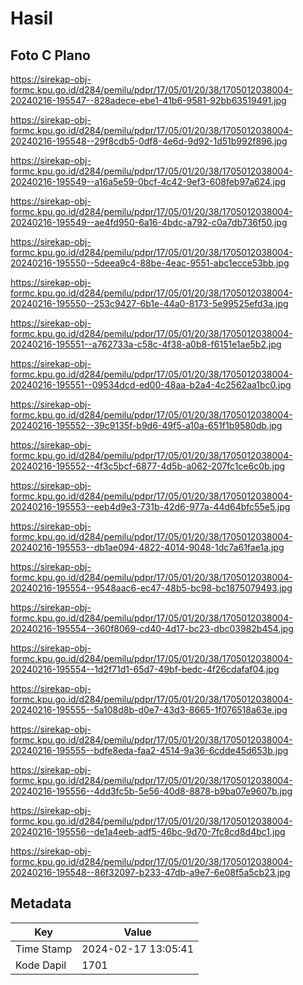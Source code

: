 # Hasil

## Foto C Plano

https://sirekap-obj-formc.kpu.go.id/d284/pemilu/pdpr/17/05/01/20/38/1705012038004-20240216-195547--828adece-ebe1-41b6-9581-92bb63519491.jpg

https://sirekap-obj-formc.kpu.go.id/d284/pemilu/pdpr/17/05/01/20/38/1705012038004-20240216-195548--29f8cdb5-0df8-4e6d-9d92-1d51b992f896.jpg

https://sirekap-obj-formc.kpu.go.id/d284/pemilu/pdpr/17/05/01/20/38/1705012038004-20240216-195549--a16a5e59-0bcf-4c42-9ef3-608feb97a624.jpg

https://sirekap-obj-formc.kpu.go.id/d284/pemilu/pdpr/17/05/01/20/38/1705012038004-20240216-195549--ae4fd950-6a16-4bdc-a792-c0a7db736f50.jpg

https://sirekap-obj-formc.kpu.go.id/d284/pemilu/pdpr/17/05/01/20/38/1705012038004-20240216-195550--5deea9c4-88be-4eac-9551-abc1ecce53bb.jpg

https://sirekap-obj-formc.kpu.go.id/d284/pemilu/pdpr/17/05/01/20/38/1705012038004-20240216-195550--253c9427-6b1e-44a0-8173-5e99525efd3a.jpg

https://sirekap-obj-formc.kpu.go.id/d284/pemilu/pdpr/17/05/01/20/38/1705012038004-20240216-195551--a762733a-c58c-4f38-a0b8-f6151e1ae5b2.jpg

https://sirekap-obj-formc.kpu.go.id/d284/pemilu/pdpr/17/05/01/20/38/1705012038004-20240216-195551--09534dcd-ed00-48aa-b2a4-4c2562aa1bc0.jpg

https://sirekap-obj-formc.kpu.go.id/d284/pemilu/pdpr/17/05/01/20/38/1705012038004-20240216-195552--39c9135f-b9d6-49f5-a10a-651f1b9580db.jpg

https://sirekap-obj-formc.kpu.go.id/d284/pemilu/pdpr/17/05/01/20/38/1705012038004-20240216-195552--4f3c5bcf-6877-4d5b-a062-207fc1ce6c0b.jpg

https://sirekap-obj-formc.kpu.go.id/d284/pemilu/pdpr/17/05/01/20/38/1705012038004-20240216-195553--eeb4d9e3-731b-42d6-977a-44d64bfc55e5.jpg

https://sirekap-obj-formc.kpu.go.id/d284/pemilu/pdpr/17/05/01/20/38/1705012038004-20240216-195553--db1ae094-4822-4014-9048-1dc7a61fae1a.jpg

https://sirekap-obj-formc.kpu.go.id/d284/pemilu/pdpr/17/05/01/20/38/1705012038004-20240216-195554--9548aac6-ec47-48b5-bc98-bc1875079493.jpg

https://sirekap-obj-formc.kpu.go.id/d284/pemilu/pdpr/17/05/01/20/38/1705012038004-20240216-195554--360f8069-cd40-4d17-bc23-dbc03982b454.jpg

https://sirekap-obj-formc.kpu.go.id/d284/pemilu/pdpr/17/05/01/20/38/1705012038004-20240216-195554--1d2f71d1-65d7-49bf-bedc-4f26cdafaf04.jpg

https://sirekap-obj-formc.kpu.go.id/d284/pemilu/pdpr/17/05/01/20/38/1705012038004-20240216-195555--5a108d8b-d0e7-43d3-8665-1f076518a63e.jpg

https://sirekap-obj-formc.kpu.go.id/d284/pemilu/pdpr/17/05/01/20/38/1705012038004-20240216-195555--bdfe8eda-faa2-4514-9a36-6cdde45d653b.jpg

https://sirekap-obj-formc.kpu.go.id/d284/pemilu/pdpr/17/05/01/20/38/1705012038004-20240216-195556--4dd3fc5b-5e56-40d8-8878-b9ba07e9607b.jpg

https://sirekap-obj-formc.kpu.go.id/d284/pemilu/pdpr/17/05/01/20/38/1705012038004-20240216-195556--de1a4eeb-adf5-46bc-9d70-7fc8cd8d4bc1.jpg

https://sirekap-obj-formc.kpu.go.id/d284/pemilu/pdpr/17/05/01/20/38/1705012038004-20240216-195548--86f32097-b233-47db-a9e7-6e08f5a5cb23.jpg


## Metadata

| Key        | Value               |
| ---------- | ------------------- |
| Time Stamp | 2024-02-17 13:05:41 |
| Kode Dapil | 1701                |



